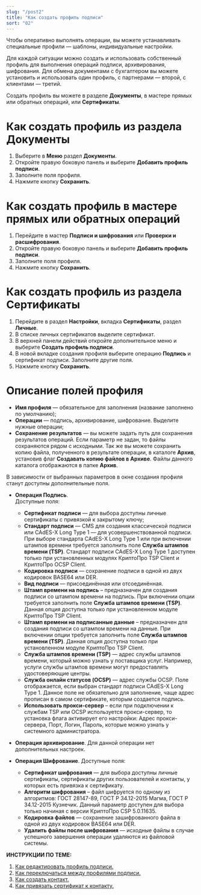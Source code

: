 ```yaml
---
slug: "/post2"
title: "Как создать профиль подписи"
sort: "02"
---
```


Чтобы оперативно выполнять операции, вы можете устанавливать специальные профили — шаблоны, индивидуальные настройки. 

Для каждой ситуации можно создать и использовать собственный профиль для выполнения операций подписи, архивирования, шифрования. Для обмена документами с бухгалтером вы можете установить и использовать один профиль, с партнерами — второй, с клиентами — третий.

Создать профиль вы можете в разделе **Документы**, в мастере прямых или обратных операций, или **Сертификаты**. 

# Как создать профиль из раздела Документы

1. Выберите в **Меню** раздел **Документы**. 
2. Откройте правую боковую панель и выберите **Добавить профиль подписи**.
3. Заполните поля профиля.
4. Нажмите кнопку **Сохранить**.

# Как создать профиль в мастере прямых или обратных операций 

1. Перейдите в мастер **Подписи и шифрования** или **Проверки и расшифрования**. 
2. Откройте правую боковую панель и выберите **Добавить профиль подписи**.
3. Заполните поля профиля.
4. Нажмите кнопку **Сохранить**.

# Как создать профиль из раздела Сертификаты

1. Перейдите в раздел **Настройки**, вкладка **Сертификаты**, раздел **Личные**.
2. В списке личных сертификатов выделите сертификат.
3. В верхней панели действий откройте дополнительное меню и выберите **Создать профиль подписи**.
4. В новой вкладке создания профиля выберите операцию **Подпись** и сертификат подписи. Заполните другие поля.
5. Нажмите кнопку **Сохранить**.

# Описание полей профиля

- **Имя профиля** — обязательное для заполнения (название заполнено по умолчанию);
- **Операции** — подпись, архивирование, шифрование. Выделите нужные операции;
- **Сохранение результатов** — вы можете задать путь для сохранения результатов операций. Если параметр не задан, то файлы сохраняются рядом с исходными. Так же вы можете сохранить копию файла, полученного в результате операции, в каталоге **Архив**, установив флаг **Создавать копию файлов в Архиве**. Файлы данного каталога отображаются в папке **Архив**.

В зависимости от выбранных параметров в окне создания профиля станут доступны дополнительные поля. 

- **Операция Подпись**.  
Доступные поля:
  - **Сертификат подписи** — для выбора доступны личные сертификаты с привязкой к закрытому ключу;
  - **Стандарт подписи** — CMS для создания классической подписи или CAdES-X Long Type 1 — для усовершенствованной подписи. При выборе стандарта CAdES-X Long Type 1 или при включении штампов времени требуется заполнить поле **Служба штампов времени (TSP)**. Стандарт подписи CAdES-X Long Type 1 доступен только при установленных модулях КриптоПро TSP Client и КриптоПро OCSP Client.
  - **Кодировка подписи** — сохранение подписи в одной из двух кодировок BASE64 или DER.
  - **Вид подписи** — присоединённая или отсоединённая.
  - **Штамп времени на подпись** – предназначен для создания подписи со штампом времени на подпись. При включении опции требуется заполнить поле **Служба штампов времени (TSP)**. Данная опция доступна только при установленном модуле КриптоПро TSP Client.
  - **Штамп времени на подписанные данные** – предназначен для создания подписи со штампом времени на данные. При включении опции требуется заполнить поле **Служба штампов времени (TSP)**. Данная опция доступна только при установленном модуле КриптоПро TSP Client.
  - **Служба штампов времени (TSP)** — адрес службы штампов времени, который можно узнать у поставщика услуг. Например, услуги службы штампов времени могут предоставлять удостоверяющие центры.
  - **Служба онлайн статусов (OCSP)** — адрес службы OCSP. Поле отображается, если выбран стандарт подписи CAdES-X Long Type 1. Данное поле не обязательно для заполнение, чаще адрес прописан в самом сертификате, которым создается подпись.
  - **Использовать прокси-сервер** – если при подключении к службам TSP или OCSP используется прокси-сервер, то установка флага активирует его настройки: Адрес прокси-сервера, Порт, Логин, Пароль, которые можно узнать у системного администратора.  
  
- **Операция архивирование**.
  Для данной операции нет дополнительных настроек.
- **Операция Шифрование**.
Доступные поля:
   - **Сертификат шифрования** — для выбора доступны личные сертификаты, сертификаты других пользователей и контакты, у которых есть привязка к сертификату. 
   - **Алгоритм шифрования** – файл шифруется по одному из алгоритмов: ГОСТ 28147-89, ГОСТ Р 34.12-2015 Магма, ГОСТ Р 34.12-2015 Кузнечик. Данный параметр доступен для выбора только начиная с версии КриптоПро CSP 5.0.11635.
   - **Кодировка файлов** — сохранение зашифрованного файла в одной из двух кодировок BASE64 или DER.
   - **Удалить файлы после шифрования** — исходные файлы в случае успешного завершения операции удаляются из файловой системы.


**ИНСТРУКЦИИ ПО ТЕМЕ:**
  
1. [Как редактировать профиль подписи.](https://docs.cryptoarm.ru/07-v3.2.9/004-documents/06-edit-profile-sign)  
2. [Как переключаться между профилями подписи.](https://docs.cryptoarm.ru/07-v3.2.9/004-documents/08-select-profile)  
3. [Как создать контакт.](https://docs.cryptoarm.ru/07-v3.2.9/006-contacts/02-add-contact)  
4. [Как привязать сертификат к контакту.](https://docs.cryptoarm.ru/07-v3.2.9/006-contacts/05-link-contact-cert)  